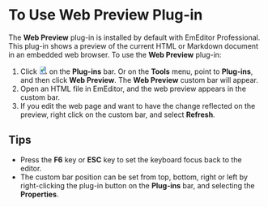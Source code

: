 # To Use Web Preview Plug-in

The **Web Preview** plug-in is installed by default with EmEditor Professional. This plug-in shows a preview of the current HTML or Markdown document in an embedded web browser. To use the **Web Preview** plug-in:

1. Click ![Web Preview](../../images/plugin_webpreview.gif) on the **Plug-ins** bar. Or on the **Tools** menu, point to **Plug-ins**, and then click **Web Preview**. The **Web Preview** custom bar will appear.
2. Open an HTML file in EmEditor, and the web preview appears in the custom bar.
3. If you edit the web page and want to have the change reflected on the preview, right click on the custom bar, and select **Refresh**.

## Tips

- Press the **F6** key or **ESC** key to set the keyboard focus back to the editor.
- The custom bar position can be set from top, bottom, right or left by right-clicking the plug-in button on the **Plug-ins** bar, and selecting the **Properties**.
